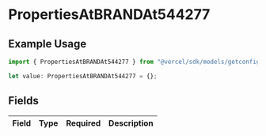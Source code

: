 # PropertiesAtBRANDAt544277

## Example Usage

```typescript
import { PropertiesAtBRANDAt544277 } from "@vercel/sdk/models/getconfigurationproductsop.js";

let value: PropertiesAtBRANDAt544277 = {};
```

## Fields

| Field       | Type        | Required    | Description |
| ----------- | ----------- | ----------- | ----------- |